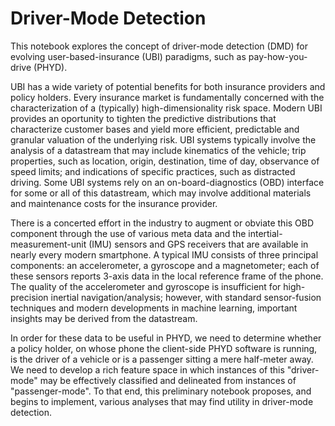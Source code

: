 # Driver-Mode Detection
This notebook explores the concept of driver-mode detection (DMD) for evolving user-based-insurance (UBI) paradigms, such as pay-how-you-drive (PHYD).

UBI has a wide variety of potential benefits for both insurance providers and policy holders. Every insurance market is fundamentally concerned with the characterization of a (typically) high-dimensionality risk space. Modern UBI provides an oportunity to tighten the predictive distributions that characterize customer bases and yield more efficient, predictable and granular valuation of the underlying risk. UBI systems typically involve the analysis of a datastream that may include kinematics of the vehicle; trip properties, such as location, origin, destination, time of day, observance of speed limits; and indications of specific practices, such as distracted driving. Some UBI systems rely on an on-board-diagnostics (OBD) interface for some or all of this datastream, which may involve additional materials and maintenance costs for the insurance provider.

There is a concerted effort in the industry to augment or obviate this OBD component through the use of various meta data and the intertial-measurement-unit (IMU) sensors and GPS receivers that are available in nearly every modern smartphone. A typical IMU consists of three principal components: an accelerometer, a gyroscope and a magnetometer; each of these sensors reports 3-axis data in the local reference frame of the phone. The quality of the accelerometer and gyroscope is insufficient for high-precision inertial navigation/analysis; however, with standard sensor-fusion techniques and modern developments in machine learning, important insights may be derived from the datastream.

In order for these data to be useful in PHYD, we need to determine whether a policy holder, on whose phone the client-side PHYD software is running, is the driver of a vehicle or is a passenger sitting a mere half-meter away. We need to develop a rich feature space in which instances of this "driver-mode" may be effectively classified and delineated from instances of "passenger-mode". To that end, this preliminary notebook proposes, and begins to implement, various analyses that may find utility in driver-mode detection.

